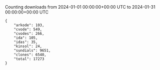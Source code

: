 
Counting downloads from 2024-01-01 00:00:00+00:00 UTC to 2024-01-31 00:00:00+00:00 UTC

```
{
    "arkode": 103,
    "cvode": 549,
    "cvodes": 266,
    "ida": 105,
    "idas": 35,
    "kinsol": 24,
    "sundials": 9651,
    "clones": 6540,
    "total": 17273
}
```
